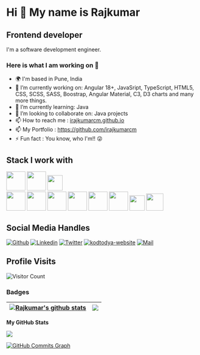 
Hi 👋 My name is Rajkumar
=========================

Frontend developer
---------------------------------------
I'm a software development engineer.

### Here is what I am working on 👋
- 🌍 I'm based in Pune, India
- 🔭 I’m currently working on: Angular 18+, JavaSript, TypeScript, HTML5, CSS, SCSS, SASS, Boostrap, Angular Material, C3, D3 charts and many more things.
- 🌱 I’m currently learning: Java
- 👯 I’m looking to collaborate on: Java projects
- 📫 How to reach me : [irajkumarcm.github.io](https://irajkumarcm.github.io/)
- 📫 My Portfolio : https://github.com/irajkumarcm
- ⚡ Fun fact : You know, who I'm!! 😜

## Stack I work with
<code><img height="50" src=""></code>
<code><img height="50" src="https://www.vectorlogo.zone/logos/w3_html5/w3_html5-ar21.svg"></code>
<code><img height="40" src="https://www.vectorlogo.zone/logos/mysql/mysql-horizontal.svg"></code>	
<code><img height="50" src="https://www.vectorlogo.zone/logos/github/github-ar21.svg"></code>
<code><img height="50" src="https://www.vectorlogo.zone/logos/bitbucket/bitbucket-ar21.svg"></code>
<code><img height="50" src="https://www.vectorlogo.zone/logos/atlassian_jira/atlassian_jira-ar21.svg"></code>
<code><img height="50" src="https://www.vectorlogo.zone/logos/git-scm/git-scm-ar21.svg"></code>
<code><img height="50" src="https://github.com/get-icon/geticon/blob/master/icons/microsoft-windows.svg"></code>
<code><img height="50" src="https://github.com/get-icon/geticon/blob/master/icons/microsoft-office.svg"></code>
<code><img height="40" src="https://www.vectorlogo.zone/logos/w3c_xml/w3c_xml-ar21.svg"></code>
<code><img height="45" src="https://www.vectorlogo.zone/logos/json/json-ar21.svg"></code>

## Social Media Handles
[![Github](https://img.shields.io/github/followers/irajkumarcm?label=Follow&style=social)](https://github.com/irajkumarcm)
[![Linkedin](https://img.shields.io/badge/-irajkumarcm-blue?style=flat-square&logo=linkedin&logoColor=white&link=)](https://www.linkedin.com/in/irajkumarcm/)
[![Twitter](https://img.shields.io/twitter/follow/irajkumarcm?style=social&logo=twitter&logoColor=white&link=)](https://www.twitter.com/irajkumarcm/)
[![kodtodya-website](https://img.shields.io/badge/irajkumarcm-website-orange)](https://irajkumarcm.github.io/)
[![Mail](https://img.shields.io/badge/-irajkumarcm@gmail.com-gray?style=flat-square&logo=gmail&logoColor=red&link=)](mailto:irajkumarcm@gmail.com)

## Profile Visits
![Visitor Count](https://profile-counter.glitch.me/{irajkumarcm}/count.svg)

### Badges
| <a href="https://github.com/irajkumarcm/irajkumarcm"><img align="center" src="https://github-readme-stats.vercel.app/api?username=irajkumarcm&show_icons=true&theme=buefy&hide_border=true&count_private=true" alt="Rajkumar's github stats" /></a> | <a href="https://github.com/irajkumarcm/irajkumarcm"><img align="center" src="https://github-readme-stats.vercel.app/api/top-langs/?username=irajkumarcm&layout=compact&theme=buefy&hide_border=true&langs_count=8" /></a> |
| ------------- | ------------- |

<b>My GitHub Stats</b>

<a href="http://www.github.com/irajkumarcm"><img src="https://github-readme-streak-stats.herokuapp.com/?user=irajkumarcm&stroke=ffffff&background=1c1917&ring=0891b2&fire=0891b2&currStreakNum=ffffff&currStreakLabel=0891b2&sideNums=ffffff&sideLabels=ffffff&dates=ffffff&hide_border=true" /></a>

<a href="http://www.github.com/irajkumarcm"><img src="https://activity-graph.herokuapp.com/graph?username=irajkumarcm&bg_color=1c1917&color=ffffff&line=0891b2&point=ffffff&area_color=1c1917&area=true&hide_border=true&custom_title=GitHub%20Commits%20Graph" alt="GitHub Commits Graph" /></a>
